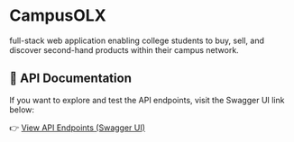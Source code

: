 # CampusOLX
 full-stack web application enabling college students to buy, sell, and discover second-hand products within their campus network.

## 📌 API Documentation
If you want to explore and test the API endpoints, visit the Swagger UI link below:

👉 [View API Endpoints (Swagger UI)](https://rahulsingh-07.github.io/CampusOLX/)
